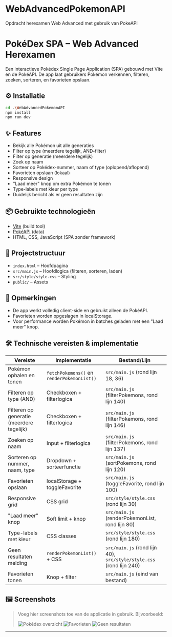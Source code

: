 # WebAdvancedPokemonAPI
Opdracht herexamen Web Advanced met gebruik van PokeAPI

# PokéDex SPA – Web Advanced Herexamen

Een interactieve Pokédex Single Page Application (SPA) gebouwd met Vite en de PokéAPI. De app laat gebruikers Pokémon verkennen, filteren, zoeken, sorteren, en favorieten opslaan.

## ⚙️ Installatie

```bash
cd .\WebAdvancedPokemonAPI
npm install
npm run dev
```

## ✨ Features
- Bekijk alle Pokémon uit alle generaties
- Filter op type (meerdere tegelijk, AND-filter)
- Filter op generatie (meerdere tegelijk)
- Zoek op naam
- Sorteer op Pokédex-nummer, naam of type (oplopend/aflopend)
- Favorieten opslaan (lokaal)
- Responsive design
- "Laad meer" knop om extra Pokémon te tonen
- Type-labels met kleur per type
- Duidelijk bericht als er geen resultaten zijn

## 📦 Gebruikte technologieën
- [Vite](https://vitejs.dev/) (build tool)
- [PokéAPI](https://pokeapi.co/) (data)
- HTML, CSS, JavaScript (SPA zonder framework)

## 📁 Projectstructuur
- `index.html` – Hoofdpagina
- `src/main.js` – Hoofdlogica (filteren, sorteren, laden)
- `src/style/style.css` – Styling
- `public/` – Assets

## 📝 Opmerkingen
- De app werkt volledig client-side en gebruikt alleen de PokéAPI.
- Favorieten worden opgeslagen in localStorage.
- Voor performance worden Pokémon in batches geladen met een "Laad meer" knop.

## 🛠️ Technische vereisten & implementatie

| Vereiste | Implementatie | Bestand/Lijn |
|---|---|---|
| Pokémon ophalen en tonen | `fetchPokemons()` en `renderPokemonList()` | `src/main.js` (rond lijn 18, 36) |
| Filteren op type (AND) | Checkboxen + filterlogica | `src/main.js` (filterPokemons, rond lijn 140) |
| Filteren op generatie (meerdere tegelijk) | Checkboxen + filterlogica | `src/main.js` (filterPokemons, rond lijn 146) |
| Zoeken op naam | Input + filterlogica | `src/main.js` (filterPokemons, rond lijn 137) |
| Sorteren op nummer, naam, type | Dropdown + sorteerfunctie | `src/main.js` (sortPokemons, rond lijn 120) |
| Favorieten opslaan | localStorage + toggleFavorite | `src/main.js` (toggleFavorite, rond lijn 100) |
| Responsive grid | CSS grid | `src/style/style.css` (rond lijn 30) |
| "Laad meer" knop | Soft limit + knop | `src/main.js` (renderPokemonList, rond lijn 80) |
| Type-labels met kleur | CSS classes | `src/style/style.css` (rond lijn 180) |
| Geen resultaten melding | `renderPokemonList()` + CSS | `src/main.js` (rond lijn 40), `src/style/style.css` (rond lijn 240) |
| Favorieten tonen | Knop + filter | `src/main.js` (eind van bestand) |

## 🖼️ Screenshots

> Voeg hier screenshots toe van de applicatie in gebruik. Bijvoorbeeld:
>
> ![Pokédex overzicht](public/screenshot-overview.png)
> ![Favorieten](public/screenshot-favorites.png)
> ![Geen resultaten](public/screenshot-noresults.png)


---